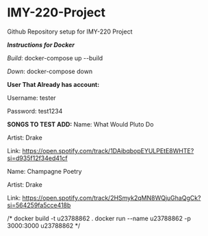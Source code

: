 # IMY-220-Project
Github Repository setup for IMY-220 Project

***Instructions for Docker***

*Build*: docker-compose up --build

*Down*: docker-compose down

**User That Already has account:**

Username: tester

Password: test1234 

**SONGS TO TEST ADD:**
Name: What Would Pluto Do

Artist: Drake

Link: https://open.spotify.com/track/1DAibqbopEYULPEtE8WHTE?si=d935f12f34ed41cf


Name: Champagne Poetry

Artist: Drake 

Link: https://open.spotify.com/track/2HSmyk2qMN8WQjuGhaQgCk?si=564259fa5cce418b



/* docker build -t u23788862 .
docker run --name u23788862 -p 3000:3000 u23788862 */


